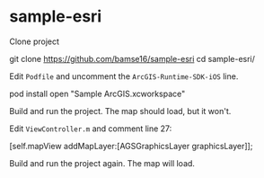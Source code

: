 sample-esri
===========

Clone project

  git clone https://github.com/bamse16/sample-esri
  cd sample-esri/
  
Edit `Podfile` and uncomment the `ArcGIS-Runtime-SDK-iOS` line.

  pod install
  open "Sample ArcGIS.xcworkspace"
  
Build and run the project. The map should load, but it won't.

Edit `ViewController.m` and comment line 27:

  [self.mapView addMapLayer:[AGSGraphicsLayer graphicsLayer]];
  
Build and run the project again. The map will load.
